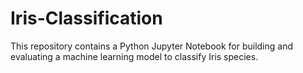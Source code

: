 # Iris-Classification
This repository contains a Python Jupyter Notebook for building and evaluating a machine learning model to classify Iris species. 
